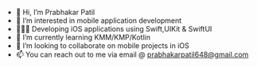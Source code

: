 - 👋 Hi, I’m Prabhakar Patil
- 👀 I’m interested in mobile application development
- 👨🏻‍💻 Developing iOS applications using Swift,UIKit & SwiftUI
- 🌱 I’m currently learning KMM/KMP/Kotlin
- 💞️ I’m looking to collaborate on mobile projects in iOS
- 📫 You can reach out to me via email @ prabhakarpatil648@gmail.com

<!---
iprabhakarpatil/iprabhakarpatil is a ✨ special ✨ repository because its `README.md` (this file) appears on your GitHub profile.
You can click the Preview link to take a look at your changes.
--->
